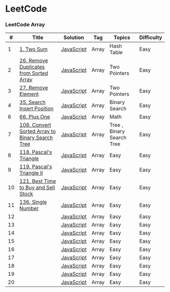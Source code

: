 # LeetCode

### LeetCode Array

| #   | Title                                                                                                                                    | Solution                                           | Tag   | Topics                    | Difficulty |
| --- | ---------------------------------------------------------------------------------------------------------------------------------------- | -------------------------------------------------- | ----- | ------------------------- | ---------- |
| 1   | [1. Two Sum](https://leetcode.com/problems/two-sum/)                                                                                     | [JavaScript](./array/easy/1.twoSum.md)             | Array | Hash Table                | Easy       |
| 2   | [26. Remove Duplicates from Sorted Array](https://leetcode.com/problems/remove-duplicates-from-sorted-array)                             | [JavaScript](./array/easy/26.removeDuplicates.md)  | Array | Two Pointers              | Easy       |
| 3   | [27. Remove Element](https://leetcode.com/problems/remove-element)                                                                       | [JavaScript](./array/easy/27.removeElement.md)     | Array | Two Pointers              | Easy       |
| 4   | [35. Search Insert Position](https://leetcode.com/problems/search-insert-position)                                                       | [JavaScript](./array/easy/35.searchInsert.md)      | Array | Binary Search             | Easy       |
| 6   | [66. Plus One](https://leetcode.com/problems/plus-one/description/)                                                                      | [JavaScript](./array/easy/66.plusOne.md)           | Array | Math                      | Easy       |
| 7   | [108. Convert Sorted Array to Binary Search Tree](https://leetcode.com/problems/convert-sorted-array-to-binary-search-tree/description/) | [JavaScript](./array/easy/108.sortedArrayToBST.md) | Array | Tree , Binary Search Tree | Easy       |
| 8   | [118. Pascal's Triangle](https://leetcode.com/problems/convert-sorted-array-to-binary-search-tree)                                       | [JavaScript](./array/easy/118.generate.md)         | Array | Easy                      | Easy       |
| 9   | [119. Pascal's Triangle II](https://leetcode.com/problems/pascals-triangle/description/)                                                 | [JavaScript](./array/easy/119.getRow.md)           | Array | Easy                      | Easy       |
| 10  | [121. Best Time to Buy and Sell Stock](https://leetcode.com/problems/best-time-to-buy-and-sell-stock)                                    | [JavaScript](./array/easy/121.maxProfit.md)        | Array | Easy                      | Easy       |
| 11  | [136. Single Number](https://leetcode.com/problems/single-number)                                                                        | [JavaScript](./array/easy/136.singleNumber.md)     | Array | Easy                      | Easy       |
| 12  | []()                                                                                                                                     | [JavaScript](./array/)                             | Array | Easy                      | Easy       |
| 13  | []()                                                                                                                                     | [JavaScript](./array/)                             | Array | Easy                      | Easy       |
| 14  | []()                                                                                                                                     | [JavaScript](./array/)                             | Array | Easy                      | Easy       |
| 15  | []()                                                                                                                                     | [JavaScript](./array/)                             | Array | Easy                      | Easy       |
| 16  | []()                                                                                                                                     | [JavaScript](./array/)                             | Array | Easy                      | Easy       |
| 17  | []()                                                                                                                                     | [JavaScript](./array/)                             | Array | Easy                      | Easy       |
| 18  | []()                                                                                                                                     | [JavaScript](./array/)                             | Array | Easy                      | Easy       |
| 19  | []()                                                                                                                                     | [JavaScript](./array/)                             | Array | Easy                      | Easy       |
| 20  | []()                                                                                                                                     | [JavaScript](./array/)                             | Array | Easy                      | Easy       |
